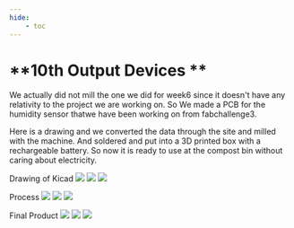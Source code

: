 ```yaml
---
hide:
    - toc
---
```


**10th Output Devices **
===============
We actually did not mill the one we did for week6 since it doesn't have any relativity to the project we are working on. So We made a PCB for the humidity  sensor thatwe have been working on from fabchallenge3. 

Here is a drawing and we converted the data through the site and milled with the machine.
 And soldered and put into a 3D printed box with a rechargeable battery. So now it is ready to use at the compost bin without caring about electricity.


Drawing of Kicad
![](../images/fabacademy/week1013/1.jpeg)
![](../images/fabacademy/week1013/2.jpeg)
![](../images/fabacademy/week1013/3.jpeg)

Process
![](../images/fabacademy/week1013/S__7061515.jpg)
![](../images/fabacademy/week1013/S__7061512.jpg)
![](../images/fabacademy/week1013/S__7061511.gif)

Final Product
![](../images/fabacademy/week1013/S__7061506.jpg)
![](../images/fabacademy/week1013/S__7061508.jpg)
![](../images/fabacademy/week1013/S__7061509.jpg)